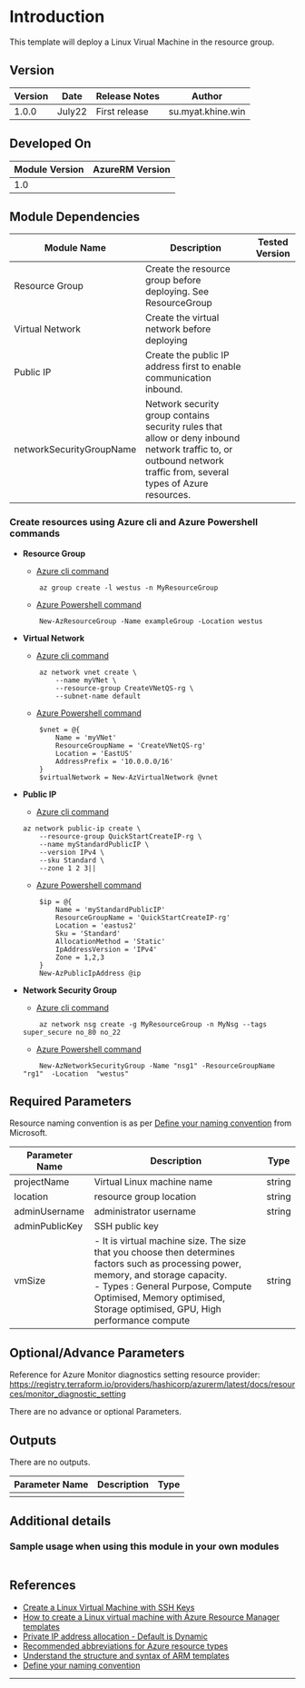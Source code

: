 # Introduction 
This template will deploy a Linux Virual Machine in the resource group.

## Version
| Version | Date | Release Notes | Author |
|---|---|---|---|
| 1.0.0 | July22 | First release | su.myat.khine.win |


## Developed On
| Module Version | AzureRM Version |
|---|---|
| 1.0 | |


## Module Dependencies

| Module Name | Description | Tested Version | 
|---|---|---|
|Resource Group|Create the resource group before deploying. See ResourceGroup||
|Virtual Network|Create the virtual network before deploying||
|Public IP|Create the public IP address first to enable communication inbound.||
|networkSecurityGroupName|Network security group contains security rules that allow or deny inbound network traffic to, or outbound network traffic from, several types of Azure resources. ||

### Create resources using Azure cli and Azure Powershell commands 
- **Resource Group**
    - [Azure cli command ](https://docs.microsoft.com/en-us/cli/azure/group?view=azure-cli-latest#az-group-create)

    ```
        az group create -l westus -n MyResourceGroup
    ```
    - [Azure Powershell command ](https://docs.microsoft.com/en-us/powershell/module/az.resources/new-azresourcegroup?view=azps-8.1.0)

    ```
        New-AzResourceGroup -Name exampleGroup -Location westus
    ```
- **Virtual Network**
    - [Azure cli command ](https://docs.microsoft.com/en-us/azure/virtual-network/quick-create-cli)

    ```
        az network vnet create \
            --name myVNet \
            --resource-group CreateVNetQS-rg \
            --subnet-name default
    ```
    - [Azure Powershell command ](https://docs.microsoft.com/en-us/azure/virtual-network/quick-create-powershell)

    ```
        $vnet = @{
            Name = 'myVNet'
            ResourceGroupName = 'CreateVNetQS-rg'
            Location = 'EastUS'
            AddressPrefix = '10.0.0.0/16'    
        }
        $virtualNetwork = New-AzVirtualNetwork @vnet
    ```

- **Public IP**
    - [Azure cli command](https://docs.microsoft.com/en-us/azure/virtual-network/ip-services/create-public-ip-cli?tabs=create-public-ip-standard%2Ccreate-public-ip-zonal%2Crouting-preference) 
    ```
    az network public-ip create \
        --resource-group QuickStartCreateIP-rg \
        --name myStandardPublicIP \
        --version IPv4 \
        --sku Standard \
        --zone 1 2 3||
    ```
    - [Azure Powershell command](https://docs.microsoft.com/en-us/azure/virtual-network/ip-services/create-public-ip-powershell?tabs=create-public-ip-standard%2Ccreate-public-ip-zonal%2Crouting-preference) 

    ```
        $ip = @{
            Name = 'myStandardPublicIP'
            ResourceGroupName = 'QuickStartCreateIP-rg'
            Location = 'eastus2'
            Sku = 'Standard'
            AllocationMethod = 'Static'
            IpAddressVersion = 'IPv4'
            Zone = 1,2,3
        }
        New-AzPublicIpAddress @ip
    ```

- **Network Security Group**
    - [Azure cli command](https://docs.microsoft.com/en-us/cli/azure/network/nsg?view=azure-cli-latest#az-network-nsg-create) 

    ```
        az network nsg create -g MyResourceGroup -n MyNsg --tags super_secure no_80 no_22
    ```
    - [Azure Powershell command](https://docs.microsoft.com/en-us/azure/virtual-network/ip-services/create-public-ip-powershell?tabs=create-public-ip-standard%2Ccreate-public-ip-zonal%2Crouting-preference) 

    ```
        New-AzNetworkSecurityGroup -Name "nsg1" -ResourceGroupName "rg1"  -Location  "westus"
    ```

## Required Parameters

Resource naming convention is as per [Define your naming convention](https://docs.microsoft.com/en-us/azure/cloud-adoption-framework/ready/azure-best-practices/resource-naming#example-names-for-common-azure-resource-types) from Microsoft.

| Parameter Name | Description |  Type | 
|---|---|---|
| projectName | Virtual Linux machine name |  string |
|location|resource group location|string|
|adminUsername|administrator username| string|
|adminPublicKey|SSH public key||
|vmSize| - It is virtual machine size. The size that you choose then determines factors such as processing power, memory, and storage capacity. <br> - Types : General Purpose, Compute Optimised, Memory optimised, Storage optimised, GPU, High performance compute </br>|string|

## Optional/Advance Parameters
Reference for Azure Monitor diagnostics setting resource provider: https://registry.terraform.io/providers/hashicorp/azurerm/latest/docs/resources/monitor_diagnostic_setting

There are no advance or optional Parameters.



## Outputs
There are no outputs.

| Parameter Name | Description | Type | 
|---|---|---|
|  |  |  |

## Additional details
### Sample usage when using this module in your own modules

```

```

## References

- [Create a Linux Virtual Machine with SSH Keys](https://github.com/Azure/azure-quickstart-templates/tree/master/quickstarts/microsoft.compute/vm-sshkey)
- [How to create a Linux virtual machine with Azure Resource Manager templates](https://docs.microsoft.com/en-us/azure/virtual-machines/linux/create-ssh-secured-vm-from-template)
- [Private IP address allocation - Default is Dynamic](https://docs.microsoft.com/en-us/azure/virtual-network/ip-services/private-ip-addresses)
- [Recommended abbreviations for Azure resource types](https://docs.microsoft.com/en-us/azure/cloud-adoption-framework/ready/azure-best-practices/resource-abbreviations)
- [Understand the structure and syntax of ARM templates](https://docs.microsoft.com/en-us/azure/azure-resource-manager/templates/syntax)
- [Define your naming convention](https://docs.microsoft.com/en-us/azure/cloud-adoption-framework/ready/azure-best-practices/resource-naming#example-names-for-common-azure-resource-types)

---

